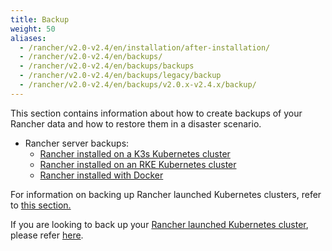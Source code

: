 ```yaml
---
title: Backup
weight: 50
aliases:
  - /rancher/v2.0-v2.4/en/installation/after-installation/
  - /rancher/v2.0-v2.4/en/backups/
  - /rancher/v2.0-v2.4/en/backups/backups
  - /rancher/v2.0-v2.4/en/backups/legacy/backup
  - /rancher/v2.0-v2.4/en/backups/v2.0.x-v2.4.x/backup/
---
```

This section contains information about how to create backups of your Rancher data and how to restore them in a disaster scenario.

  - Rancher server backups:
    - [Rancher installed on a K3s Kubernetes cluster](./k3s-backups)
    - [Rancher installed on an RKE Kubernetes cluster](./rke-backups)
    - [Rancher installed with Docker](./docker-backups)

For information on backing up Rancher launched Kubernetes clusters, refer to [this section.]({{<baseurl>}}/rancher/v2.0-v2.4/en/cluster-admin/backing-up-etcd/)

If you are looking to back up your [Rancher launched Kubernetes cluster]({{<baseurl>}}/rancher/v2.0-v2.4/en/cluster-provisioning/rke-clusters/), please refer [here]({{<baseurl>}}/rancher/v2.0-v2.4/en/cluster-admin/backing-up-etcd/).
